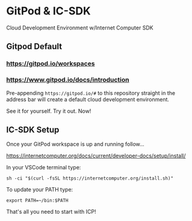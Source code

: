 # GitPod & IC-SDK
Cloud Development Environment w/Internet Computer SDK   

## Gitpod Default 
### https://gitpod.io/workspaces
### https://www.gitpod.io/docs/introduction
Pre-appending ``https://gitpod.io/#`` to this repository straight in the address bar will create a default cloud development environment. 

See it for yourself. Try it out. Now!

## IC-SDK Setup
Once your GitPod workspace is up and running follow... 

https://internetcomputer.org/docs/current/developer-docs/setup/install/

In your VSCode terminal type: 

``sh -ci "$(curl -fsSL https://internetcomputer.org/install.sh)"``

To update your PATH type:

``export PATH=~/bin:$PATH``

That's all you need to start with ICP!
